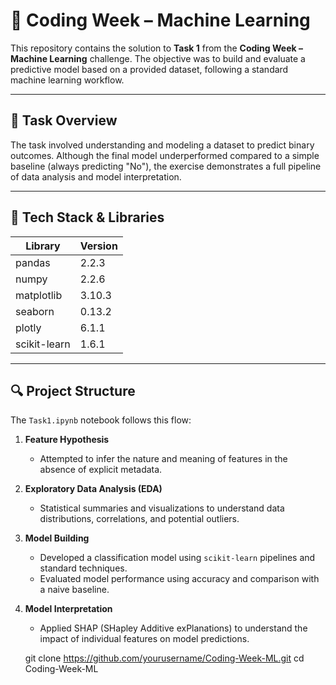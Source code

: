 # 🧠 Coding Week – Machine Learning

This repository contains the solution to **Task 1** from the **Coding Week – Machine Learning** challenge. The objective was to build and evaluate a predictive model based on a provided dataset, following a standard machine learning workflow.

---

## 📌 Task Overview

The task involved understanding and modeling a dataset to predict binary outcomes. Although the final model underperformed compared to a simple baseline (always predicting "No"), the exercise demonstrates a full pipeline of data analysis and model interpretation.

---

## 🧰 Tech Stack & Libraries

| Library       | Version  |
|---------------|----------|
| pandas        | 2.2.3    |
| numpy         | 2.2.6    |
| matplotlib    | 3.10.3   |
| seaborn       | 0.13.2   |
| plotly        | 6.1.1    |
| scikit-learn  | 1.6.1    |

---

## 🔍 Project Structure

The `Task1.ipynb` notebook follows this flow:

1. **Feature Hypothesis**  
   - Attempted to infer the nature and meaning of features in the absence of explicit metadata.
   
2. **Exploratory Data Analysis (EDA)**  
   - Statistical summaries and visualizations to understand data distributions, correlations, and potential outliers.

3. **Model Building**  
   - Developed a classification model using `scikit-learn` pipelines and standard techniques.
   - Evaluated model performance using accuracy and comparison with a naive baseline.

4. **Model Interpretation**  
   - Applied SHAP (SHapley Additive exPlanations) to understand the impact of individual features on model predictions.


   git clone https://github.com/yourusername/Coding-Week-ML.git
   cd Coding-Week-ML

